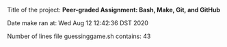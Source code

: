 Title of the project: __Peer-graded Assignment: Bash, Make, Git, and GitHub__

Date make ran at:
Wed Aug 12 12:42:36 DST 2020

Number of lines file guessinggame.sh contains:
43
